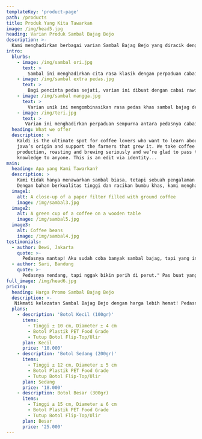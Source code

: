 ```yaml
---
templateKey: 'product-page'
path: /products
title: Produk Yang Kita Tawarkan
image: /img/head5.jpg
heading: Varian Produk Sambal Bajag Bejo
description: >-
  Kami menghadirkan berbagai varian Sambal Bajag Bejo yang diracik dengan bahan-bahan alami dan resep khas Nusantara. Setiap varian memiliki cita rasa unik yang siap memperkaya hidangan Anda.
intro:
  blurbs:
    - image: /img/sambal ori.jpg
      text: >
        Sambal ini menghadirkan cita rasa klasik dengan perpaduan cabai merah, bawang goreng, dan rempah pilihan yang menghasilkan rasa pedas gurih yang khas. Cocok untuk segala jenis makanan, mulai dari nasi putih, gorengan, hingga lauk pauk favorit Anda.
    - image: /img/sambal extra pedas.jpg
      text: >
        Bagi pencinta pedas sejati, varian ini dibuat dengan cabai rawit pilihan yang memberikan sensasi pedas yang lebih menggigit, namun tetap dengan rasa gurih yang seimbang.
    - image: /img/sambal mangga.jpg
      text: >
        Varian unik ini mengombinasikan rasa pedas khas sambal bajag dengan sensasi asam segar dari mangga muda. Perpaduan ini memberikan pengalaman rasa yang unik dan menyegarkan.
    - image: /img/teri.jpg
      text: >
       Varian ini menghadirkan perpaduan sempurna antara pedasnya cabai segar dan gurihnya ikan teri yang digoreng renyah. Setiap suapan menghadirkan rasa pedas, asin, dan umami yang khas, cocok untuk menemani berbagai hidangan. Dengan tekstur yang kaya dan aroma menggoda, sambal ini siap membuat setiap hidangan jadi lebih spesial.
  heading: What we offer
  description: >
    Kaldi is the ultimate spot for coffee lovers who want to learn about their
    java’s origin and support the farmers that grew it. We take coffee
    production, roasting and brewing seriously and we’re glad to pass that
    knowledge to anyone. This is an edit via identity...
main:
  heading: Apa yang Kami Tawarkan?
  description: >
    Kami tidak hanya menawarkan sambal biasa, tetapi sebuah pengalaman rasa yang autentik dan menggugah selera.
    Dengan bahan berkualitas tinggi dan racikan bumbu khas, kami menghadirkan sambal yang kaya rasa, gurih, dan pedas yang pas.
  image1:
    alt: A close-up of a paper filter filled with ground coffee
    image: /img/sambal3.jpg
  image2:
    alt: A green cup of a coffee on a wooden table
    image: /img/sambal5.jpg
  image3:
    alt: Coffee beans
    image: /img/sambal4.jpg
testimonials:
  - author: Dewi, Jakarta
    quote: >-
      Pedasnya mantap! Aku sudah coba banyak sambal bajag, tapi yang ini bener-bener beda. Rasa gurih dan pedasnya pas, cocok banget buat makan apa aja!
  - author: Sari, Bandung
    quote: >-
      Pedasnya nendang, tapi nggak bikin perih di perut." Pas buat yang suka pedas tapi tetap nyaman di lambung. Rekomendasi banget!
full_image: /img/head6.jpg
pricing:
  heading: Harga Promo Sambal Bajag Bejo
  description: >-
   Nikmati kelezatan Sambal Bajag Bejo dengan harga lebih hemat! Pedasnya pas, gurihnya bikin nagih, dan sekarang bisa kamu dapatkan dengan harga promo spesial!
  plans:
    - description: 'Botol Kecil (100gr)'
      items:
        - Tinggi ± 10 cm, Diameter ± 4 cm
        - Botol Plastik PET Food Grade
        - Tutup Botol Flip-Top/Ulir
      plan: Kecil
      price: '10.000'
    - description: 'Botol Sedang (200gr)'
      items:
        - Tinggi ± 12 cm, Diameter ± 5 cm
        - Botol Plastik PET Food Grade
        - Tutup Botol Flip-Top/Ulir
      plan: Sedang
      price: '18.000'
    - description: Botol Besar (300gr)
      items:
        - Tinggi ± 15 cm, Diameter ± 6 cm
        - Botol Plastik PET Food Grade
        - Tutup Botol Flip-Top/Ulir
      plan: Besar
      price: '25.000'
---
```

